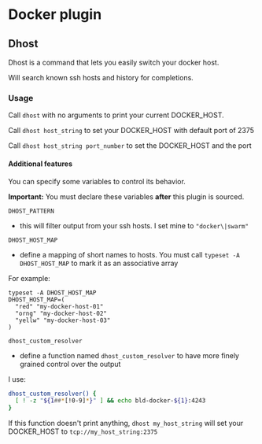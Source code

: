# Docker plugin

## Dhost

Dhost is a command that lets you easily switch your docker host.

Will search known ssh hosts and history for completions.

### Usage
Call `dhost` with no arguments to print your current DOCKER_HOST.

Call `dhost host_string` to set your DOCKER_HOST with default port of 2375

Call `dhost host_string port_number` to set the DOCKER_HOST and the port

#### Additional features

You can specify some variables to control its behavior.

**Important:** You must declare these variables **after** this plugin is sourced.

`DHOST_PATTERN`
- this will filter output from your ssh hosts.  I set mine to `"docker\|swarm" `

`DHOST_HOST_MAP`
- define a mapping of short names to hosts.  You must call `typeset -A DHOST_HOST_MAP` to mark it as an associative array

For example:
```
typeset -A DHOST_HOST_MAP
DHOST_HOST_MAP=(
  "red" "my-docker-host-01"
  "orng" "my-docker-host-02"
  "yellw" "my-docker-host-03"
)
```

`dhost_custom_resolver`
- define a function named `dhost_custom_resolver` to have more finely grained control over the output

I use:
```sh
dhost_custom_resolver() {
  [ ! -z "${1##*[!0-9]*}" ] && echo bld-docker-${1}:4243
}
```

If this function doesn't print anything, `dhost my_host_string` will set your DOCKER_HOST to `tcp://my_host_string:2375`
